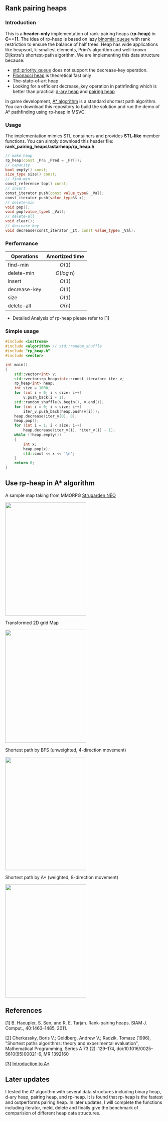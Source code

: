 ## Rank pairing heaps

### Introduction
This is a **header-only** implementation of rank-pairing heaps (**rp-heap**) in **C++11**. The idea of rp-heap is based on lazy [binomial queue](https://en.wikipedia.org/wiki/Binomial_heap) with rank restriction to ensure the balance of half trees. Heap has wide applications like heapsort, k-smallest elements, Prim's algorithm and well-known Dijkstra's shortest-path algorithm. We are implementing this data structure because:

* [std::priority_queue](http://www.cplusplus.com/reference/queue/priority_queue/) does not support the decrease-key operation.
* [Fibonacci heap](https://en.wikipedia.org/wiki/Fibonacci_heap) is theoretical fast only
* The-state-of-art heap
* Looking for a efficient decrease_key operation in pathfinding which is better than practical [d-ary heap](https://en.wikipedia.org/wiki/D-ary_heap) and [pairing heap](https://en.wikipedia.org/wiki/Pairing_heap)

In game development, [A* algorithm](https://en.wikipedia.org/wiki/A*_search_algorithm) is a standard shortest path algorithm. You can download this repository to build the solution and run the demo of A* pathfinding using rp-heap in MSVC.

### Usage
The implementation mimics STL containers and provides **STL-like** member functions. 
You can simply download this header file:
**rank_pairing_heaps/astarheap/rp_heap.h**
```C++
// make heap
rp_heap(const _Pr& _Pred = _Pr());
// capacity
bool empty() const;
size_type size() const;
// find-min
const_reference top() const;
// insert
const_iterator push(const value_type& _Val);
const_iterator push(value_type&& x);
// delete-min
void pop();
void pop(value_type& _Val);
// delete-all
void clear();
// decrease-key
void decrease(const_iterator _It, const value_type& _Val);
```

### Performance
| Operations    | Amortized time|
| ------------- |:-------------:|
|find-min|*O*(1)|
|delete-min|*O*(*log* n)|
|insert|*O*(1)|
|decrease-key|*O*(1)|
|size|*O*(1)|
|delete-all|*O*(n)|
* Detailed Analysis of rp-heap please refer to [1]

### Simple usage

```C++
#include <iostream>
#include <algorithm> // std::random_shuffle
#include "rp_heap.h"
#include <vector>

int main()
{
	std::vector<int> v;
	std::vector<rp_heap<int>::const_iterator> iter_v;
	rp_heap<int> heap;
	int size = 1000;
	for (int i = 0; i < size; i++)
		v.push_back(i + 1);
	std::random_shuffle(v.begin(), v.end());
	for (int i = 0; i < size; i++)
		iter_v.push_back(heap.push(v[i]));
	heap.decrease(iter_v[0], 0);
	heap.pop();
	for (int i = 1; i < size; i++)
		heap.decrease(iter_v[i], *iter_v[i] - 1);
	while (!heap.empty())
	{
		int x;
		heap.pop(x);
		std::cout << x << '\n';
	}
	return 0;
}
```

## Use rp-heap in A* algorithm
A sample map taking from MMORPG [Strugarden NEO](http://www.strugarden.info/)


<img src="https://raw.githubusercontent.com/shingyipcheung/rank_pairing_heaps/master/png/map1.png" width="258" height="360" />


Transformed 2D grid Map


<img src="https://raw.githubusercontent.com/shingyipcheung/rank_pairing_heaps/master/png/map2.png" width="258" height="360" />


Shortest path by BFS (unweighted, 4-direction movement)


<img src="https://raw.githubusercontent.com/shingyipcheung/rank_pairing_heaps/master/png/map3.png" width="258" height="360" />


Shortest path by A* (weighted, 8-direction movement)


<img src="https://raw.githubusercontent.com/shingyipcheung/rank_pairing_heaps/master/png/map4.png" width="258" height="360" />



## References
[1] B. Haeupler, S. Sen, and R. E. Tarjan. Rank-pairing heaps. SIAM J. Comput., 40:1463–1485, 2011.


[2] Cherkassky, Boris V.; Goldberg, Andrew V.; Radzik, Tomasz (1996), "Shortest paths algorithms: theory and experimental evaluation", Mathematical Programming, Series A 73 (2): 129–174, doi:10.1016/0025-5610(95)00021-6, MR 1392160


[3] [Introduction to A*](http://theory.stanford.edu/~amitp/GameProgramming/AStarComparison.html)
## Later updates
I tested the A* algorithm with several data structures including binary heap, d-ary heap, pairing heap, and rp-heap. It is found that rp-heap is the fastest and outperforms pairing heap. In later updates, I will complete the functions including iterator, meld, delete and finally give the benchmark of comparision of different heap data structures.
